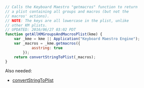 
```js
// Calls the Keyboard Maestro "getmacros" function to return
// a plist containing all groups and macros (but not the
// macros' actions). 
// NOTE: The keys are all lowercase in the plist, unlike
// other KM plists.
// UPDATED: 2016/06/27 03:02 PDT
function getAllKMGroupsAndMacrosPlist(kme) {
	var _kme = kme || Application("Keyboard Maestro Engine");
	var _macros = _kme.getmacros({
			asstring: true
		});
	return convertStringToPlist(_macros);
}
```

Also needed:
* [convertStringToPlist](Property%20List%20(plist)%20Utilities%2FconvertStringToPlist.md)